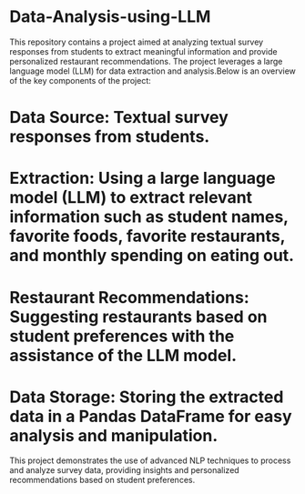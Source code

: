 # Data-Analysis-using-LLM
This repository contains a project aimed at analyzing textual survey responses from students to extract meaningful information and provide personalized restaurant recommendations. The project leverages a large language model (LLM) for data extraction and analysis.Below is an overview of the key components of the project:

# Data Source: Textual survey responses from students.
# Extraction: Using a large language model (LLM) to extract relevant information such as student names, favorite foods, favorite restaurants, and monthly spending on eating out.
# Restaurant Recommendations: Suggesting restaurants based on student preferences with the assistance of the LLM model.
# Data Storage: Storing the extracted data in a Pandas DataFrame for easy analysis and manipulation.
This project demonstrates the use of advanced NLP techniques to process and analyze survey data, providing insights and personalized recommendations based on student preferences.

